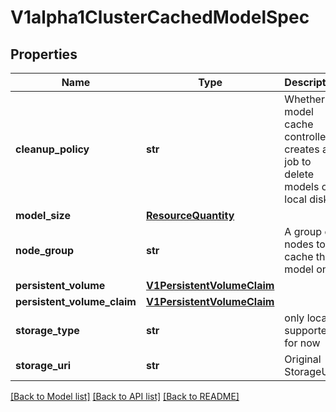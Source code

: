 # V1alpha1ClusterCachedModelSpec

## Properties
Name | Type | Description | Notes
------------ | ------------- | ------------- | -------------
**cleanup_policy** | **str** | Whether model cache controller creates a job to delete models on local disks. | [default to '']
**model_size** | [**ResourceQuantity**](ResourceQuantity.md) |  | 
**node_group** | **str** | A group of nodes to cache the model on. | [default to '']
**persistent_volume** | [**V1PersistentVolumeClaim**](V1PersistentVolumeClaim.md) |  | 
**persistent_volume_claim** | [**V1PersistentVolumeClaim**](V1PersistentVolumeClaim.md) |  | 
**storage_type** | **str** | only local is supported for now | [default to '']
**storage_uri** | **str** | Original StorageUri | [default to '']

[[Back to Model list]](../README.md#documentation-for-models) [[Back to API list]](../README.md#documentation-for-api-endpoints) [[Back to README]](../README.md)


